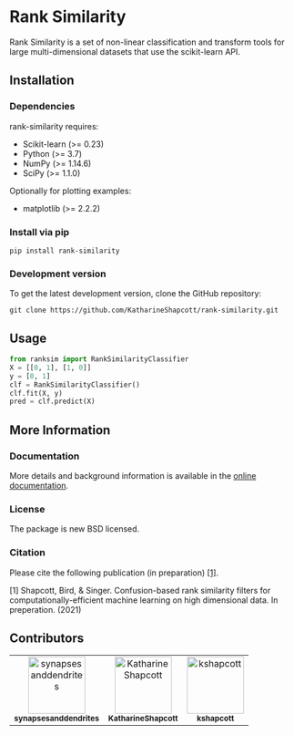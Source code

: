 # Rank Similarity

Rank Similarity is a set of non-linear classification and transform tools for large multi-dimensional datasets that use the scikit-learn API. 

## Installation
### Dependencies
rank-similarity requires:

- Scikit-learn (>= 0.23)
- Python (>= 3.7)
- NumPy (>= 1.14.6)
- SciPy (>= 1.1.0)

Optionally for plotting examples:
- matplotlib (>= 2.2.2)

### Install via pip

```
pip install rank-similarity
```

### Development version

To get the latest development version, clone the GitHub repository:

```
git clone https://github.com/KatharineShapcott/rank-similarity.git
```

## Usage

``` python
from ranksim import RankSimilarityClassifier
X = [[0, 1], [1, 0]]
y = [0, 1]
clf = RankSimilarityClassifier()
clf.fit(X, y)
pred = clf.predict(X)
```

## More Information

### Documentation
More details and background information is available in the
[online documentation](https://katharineshapcott.github.io/rank-similarity/).

### License
The package is new BSD licensed.

### Citation
Please cite the following publication (in preparation) [[1]](#1).

<a id="1">[1]</a> 
Shapcott, Bird, & Singer. Confusion-based rank similarity filters for computationally-efficient machine learning on high dimensional data. In preperation. (2021)

## Contributors

<!-- readme: collaborators,contributors -start -->
<table>
<tr>
    <td align="center">
        <a href="https://github.com/synapsesanddendrites">
            <img src="https://avatars.githubusercontent.com/u/51414565?v=4" width="100;" alt="synapsesanddendrites"/>
            <br />
            <sub><b>synapsesanddendrites</b></sub>
        </a>
    </td>
    <td align="center">
        <a href="https://github.com/KatharineShapcott">
            <img src="https://avatars.githubusercontent.com/u/65502584?v=4" width="100;" alt="KatharineShapcott"/>
            <br />
            <sub><b>KatharineShapcott</b></sub>
        </a>
    </td>
    <td align="center">
        <a href="https://github.com/kshapcott">
            <img src="https://avatars.githubusercontent.com/u/25589262?v=4" width="100;" alt="kshapcott"/>
            <br />
            <sub><b>kshapcott</b></sub>
        </a>
    </td></tr>
</table>
<!-- readme: collaborators,contributors -end -->

